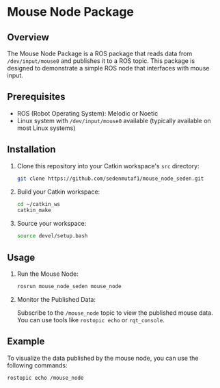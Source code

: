 # Mouse Node Package

## Overview

The Mouse Node Package is a ROS package that reads data from `/dev/input/mouse0` and publishes it to a ROS topic. This package is designed to demonstrate a simple ROS node that interfaces with mouse input.

## Prerequisites

- ROS (Robot Operating System): Melodic or Noetic
- Linux system with `/dev/input/mouse0` available (typically available on most Linux systems)

## Installation

1. Clone this repository into your Catkin workspace's `src` directory:

    ```bash
    git clone https://github.com/sedenmutaf1/mouse_node_seden.git
    ```

2. Build your Catkin workspace:

    ```bash
    cd ~/catkin_ws
    catkin_make
    ```

3. Source your workspace:

    ```bash
    source devel/setup.bash
    ```

## Usage

1. Run the Mouse Node:

    ```bash
    rosrun mouse_node_seden mouse_node
    ```

2. Monitor the Published Data:

    Subscribe to the `/mouse_node` topic to view the published mouse data. You can use tools like `rostopic echo` or `rqt_console`.

## Example

To visualize the data published by the mouse node, you can use the following commands:

```bash
rostopic echo /mouse_node
